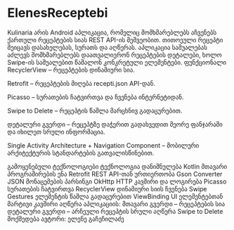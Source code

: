 # ElenesReceptebi
Kulinaria არის Android აპლიკაცია, რომელიც მომხმარებლებს აჩვენებს ქართული რეცეპტების სიას REST API-ის მეშვეობით. თითოეული რეცეპტი შეიცავს დასახელებას, სურათს და აღწერას. აპლიკაცია საშუალებას აძლევს მომხმარებლებს დაათვალიერონ რეცეპტების დეტალები, ხოლო Swipe-ის საშუალებით წაშალონ კონკრეტული ელემენტები.
 ფუნქციონალი
RecyclerView – რეცეპტების დინამიური სია.

Retrofit – რეცეპტების მიღება recepti.json API-დან.

Picasso – სურათების ჩატვირთვა და ჩვენება ინტერნეტიდან.

Swipe to Delete – რეცეპტის წაშლა მარცხნივ გადაცურებით.

დეტალური გვერდი – რეცეპტზე დაჭერით გადახვედით მეორე ფანჯარაში და იხილეთ სრული ინფორმაცია.

Single Activity Architecture + Navigation Component  – მობილური არქიტექტურის სტანდარტების გათვალისწინებით.

გამოყენებული ტექნოლოგიები
ტექნოლოგია	დანიშნულება
Kotlin	მთავარი პროგრამირების ენა
Retrofit	REST API-თან ურთიერთობა
Gson Converter	JSON მონაცემების პარსინგი
OkHttp	HTTP კავშირი და ლოგირება
Picasso	სურათების ჩატვირთვა
RecyclerView	დინამიური სიის ჩვენება
Swipe Gestures	ელემენტის წაშლა გადაცურებით
ViewBinding	UI ელემენტებთან მარტივი კავშირი
აღწერა აპლიკაციის:
მთავარი გვერდი – რეცეპტების სია
დეტალური გვერდი – არჩეული რეცეპტის სრული აღწერა
Swipe to Delete მოქმედება
ავტორი:
ელენე გაჩეჩილაძე
